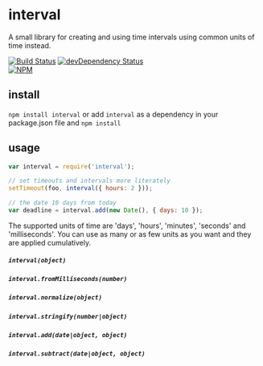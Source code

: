 # interval

A small library for creating and using time intervals using common units
of time instead.

[![Build Status][travis-badge]][travis-badge-url]
[![devDependency Status][david-dev-badge]][david-dev-badge-url]  
[![NPM][npm-badge]][npm-badge-url]

## install

`npm install interval` or add `interval` as a dependency in your 
package.json file and `npm install`

## usage

```js
var interval = require('interval');

// set timeouts and intervals more literately
setTimeout(foo, interval({ hours: 2 }));

// the date 10 days from today
var deadline = interval.add(new Date(), { days: 10 });
```
The supported units of time are 'days', 'hours', 'minutes', 'seconds'
and 'milliseconds'.  You can use as many or as few units as you want
and they are applied cumulatively. 

##### `interval(object)`
##### `interval.fromMilliseconds(number)`
##### `interval.normalize(object)`
##### `interval.stringify(number|object)`
##### `interval.add(date|object, object)`
##### `interval.subtract(date|object, object)`

[travis-badge]: https://travis-ci.org/knownasilya/interval.svg?branch=master
[travis-badge-url]: https://travis-ci.org/knownasilya/interval
[david-dev-badge]: https://david-dm.org/knownasilya/interval/dev-status.svg
[david-dev-badge-url]: https://david-dm.org/knownasilya/interval#info=devDependencies
[npm-badge]: https://nodei.co/npm/interval.png?downloads=true&stars=true
[npm-badge-url]: https://nodei.co/npm/interval/
